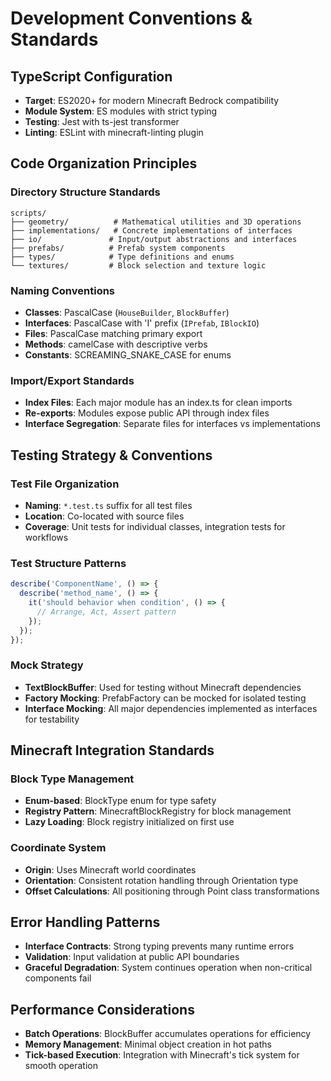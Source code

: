 # Development Conventions & Standards

## TypeScript Configuration
- **Target**: ES2020+ for modern Minecraft Bedrock compatibility
- **Module System**: ES modules with strict typing
- **Testing**: Jest with ts-jest transformer
- **Linting**: ESLint with minecraft-linting plugin

## Code Organization Principles

### Directory Structure Standards
```
scripts/
├── geometry/          # Mathematical utilities and 3D operations
├── implementations/   # Concrete implementations of interfaces
├── io/               # Input/output abstractions and interfaces
├── prefabs/          # Prefab system components
├── types/            # Type definitions and enums
└── textures/         # Block selection and texture logic
```

### Naming Conventions
- **Classes**: PascalCase (`HouseBuilder`, `BlockBuffer`)
- **Interfaces**: PascalCase with 'I' prefix (`IPrefab`, `IBlockIO`)
- **Files**: PascalCase matching primary export
- **Methods**: camelCase with descriptive verbs
- **Constants**: SCREAMING_SNAKE_CASE for enums

### Import/Export Standards
- **Index Files**: Each major module has an index.ts for clean imports
- **Re-exports**: Modules expose public API through index files
- **Interface Segregation**: Separate files for interfaces vs implementations

## Testing Strategy & Conventions

### Test File Organization
- **Naming**: `*.test.ts` suffix for all test files
- **Location**: Co-located with source files
- **Coverage**: Unit tests for individual classes, integration tests for workflows

### Test Structure Patterns
```typescript
describe('ComponentName', () => {
  describe('method_name', () => {
    it('should behavior when condition', () => {
      // Arrange, Act, Assert pattern
    });
  });
});
```

### Mock Strategy
- **TextBlockBuffer**: Used for testing without Minecraft dependencies
- **Factory Mocking**: PrefabFactory can be mocked for isolated testing
- **Interface Mocking**: All major dependencies implemented as interfaces for testability

## Minecraft Integration Standards

### Block Type Management
- **Enum-based**: BlockType enum for type safety
- **Registry Pattern**: MinecraftBlockRegistry for block management
- **Lazy Loading**: Block registry initialized on first use

### Coordinate System
- **Origin**: Uses Minecraft world coordinates
- **Orientation**: Consistent rotation handling through Orientation type
- **Offset Calculations**: All positioning through Point class transformations

## Error Handling Patterns
- **Interface Contracts**: Strong typing prevents many runtime errors
- **Validation**: Input validation at public API boundaries
- **Graceful Degradation**: System continues operation when non-critical components fail

## Performance Considerations
- **Batch Operations**: BlockBuffer accumulates operations for efficiency
- **Memory Management**: Minimal object creation in hot paths
- **Tick-based Execution**: Integration with Minecraft's tick system for smooth operation
